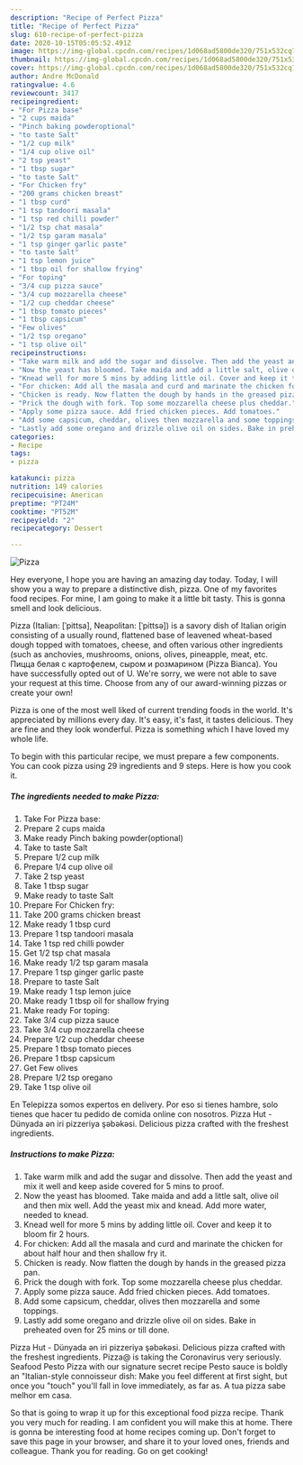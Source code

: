 ```yaml
---
description: "Recipe of Perfect Pizza"
title: "Recipe of Perfect Pizza"
slug: 610-recipe-of-perfect-pizza
date: 2020-10-15T05:05:52.491Z
image: https://img-global.cpcdn.com/recipes/1d068ad5800de320/751x532cq70/pizza-recipe-main-photo.jpg
thumbnail: https://img-global.cpcdn.com/recipes/1d068ad5800de320/751x532cq70/pizza-recipe-main-photo.jpg
cover: https://img-global.cpcdn.com/recipes/1d068ad5800de320/751x532cq70/pizza-recipe-main-photo.jpg
author: Andre McDonald
ratingvalue: 4.6
reviewcount: 3417
recipeingredient:
- "For Pizza base"
- "2 cups maida"
- "Pinch baking powderoptional"
- "to taste Salt"
- "1/2 cup milk"
- "1/4 cup olive oil"
- "2 tsp yeast"
- "1 tbsp sugar"
- "to taste Salt"
- "For Chicken fry"
- "200 grams chicken breast"
- "1 tbsp curd"
- "1 tsp tandoori masala"
- "1 tsp red chilli powder"
- "1/2 tsp chat masala"
- "1/2 tsp garam masala"
- "1 tsp ginger garlic paste"
- "to taste Salt"
- "1 tsp lemon juice"
- "1 tbsp oil for shallow frying"
- "For toping"
- "3/4 cup pizza sauce"
- "3/4 cup mozzarella cheese"
- "1/2 cup cheddar cheese"
- "1 tbsp tomato pieces"
- "1 tbsp capsicum"
- "Few olives"
- "1/2 tsp oregano"
- "1 tsp olive oil"
recipeinstructions:
- "Take warm milk and add the sugar and dissolve. Then add the yeast and mix it well and keep aside covered for 5 mins to proof."
- "Now the yeast has bloomed. Take maida and add a little salt, olive oil and then mix well. Add the yeast mix and knead. Add more water, needed to knead."
- "Knead well for more 5 mins by adding little oil. Cover and keep it to bloom fir 2 hours."
- "For chicken: Add all the masala and curd and marinate the chicken for about half hour and then shallow fry it."
- "Chicken is ready. Now flatten the dough by hands in the greased pizza pan."
- "Prick the dough with fork. Top some mozzarella cheese plus cheddar."
- "Apply some pizza sauce. Add fried chicken pieces. Add tomatoes."
- "Add some capsicum, cheddar, olives then mozzarella and some toppings."
- "Lastly add some oregano and drizzle olive oil on sides. Bake in preheated oven for 25 mins or till done."
categories:
- Recipe
tags:
- pizza

katakunci: pizza 
nutrition: 149 calories
recipecuisine: American
preptime: "PT24M"
cooktime: "PT52M"
recipeyield: "2"
recipecategory: Dessert

---
```



![Pizza](https://img-global.cpcdn.com/recipes/1d068ad5800de320/751x532cq70/pizza-recipe-main-photo.jpg)

Hey everyone, I hope you are having an amazing day today. Today, I will show you a way to prepare a distinctive dish, pizza. One of my favorites food recipes. For mine, I am going to make it a little bit tasty. This is gonna smell and look delicious.

Pizza (Italian: [ˈpittsa], Neapolitan: [ˈpittsə]) is a savory dish of Italian origin consisting of a usually round, flattened base of leavened wheat-based dough topped with tomatoes, cheese, and often various other ingredients (such as anchovies, mushrooms, onions, olives, pineapple, meat, etc. Пицца белая с картофелем, сыром и розмарином (Pizza Bianca). You have successfully opted out of U. We&#39;re sorry, we were not able to save your request at this time. Choose from any of our award-winning pizzas or create your own!

Pizza is one of the most well liked of current trending foods in the world. It's appreciated by millions every day. It's easy, it's fast, it tastes delicious. They are fine and they look wonderful. Pizza is something which I have loved my whole life.


To begin with this particular recipe, we must prepare a few components. You can cook pizza using 29 ingredients and 9 steps. Here is how you cook it.

<!--inarticleads1-->

##### The ingredients needed to make Pizza:

1. Take For Pizza base:
1. Prepare 2 cups maida
1. Make ready Pinch baking powder(optional)
1. Take to taste Salt
1. Prepare 1/2 cup milk
1. Prepare 1/4 cup olive oil
1. Take 2 tsp yeast
1. Take 1 tbsp sugar
1. Make ready to taste Salt
1. Prepare For Chicken fry:
1. Take 200 grams chicken breast
1. Make ready 1 tbsp curd
1. Prepare 1 tsp tandoori masala
1. Take 1 tsp red chilli powder
1. Get 1/2 tsp chat masala
1. Make ready 1/2 tsp garam masala
1. Prepare 1 tsp ginger garlic paste
1. Prepare to taste Salt
1. Make ready 1 tsp lemon juice
1. Make ready 1 tbsp oil for shallow frying
1. Make ready For toping:
1. Take 3/4 cup pizza sauce
1. Take 3/4 cup mozzarella cheese
1. Prepare 1/2 cup cheddar cheese
1. Prepare 1 tbsp tomato pieces
1. Prepare 1 tbsp capsicum
1. Get Few olives
1. Prepare 1/2 tsp oregano
1. Take 1 tsp olive oil


En Telepizza somos expertos en delivery. Por eso si tienes hambre, solo tienes que hacer tu pedido de comida online con nosotros. Pizza Hut - Dünyada ən iri pizzeriya şəbəkəsi. Delicious pizza crafted with the freshest ingredients. 

<!--inarticleads2-->

##### Instructions to make Pizza:

1. Take warm milk and add the sugar and dissolve. Then add the yeast and mix it well and keep aside covered for 5 mins to proof.
1. Now the yeast has bloomed. Take maida and add a little salt, olive oil and then mix well. Add the yeast mix and knead. Add more water, needed to knead.
1. Knead well for more 5 mins by adding little oil. Cover and keep it to bloom fir 2 hours.
1. For chicken: Add all the masala and curd and marinate the chicken for about half hour and then shallow fry it.
1. Chicken is ready. Now flatten the dough by hands in the greased pizza pan.
1. Prick the dough with fork. Top some mozzarella cheese plus cheddar.
1. Apply some pizza sauce. Add fried chicken pieces. Add tomatoes.
1. Add some capsicum, cheddar, olives then mozzarella and some toppings.
1. Lastly add some oregano and drizzle olive oil on sides. Bake in preheated oven for 25 mins or till done.


Pizza Hut - Dünyada ən iri pizzeriya şəbəkəsi. Delicious pizza crafted with the freshest ingredients. Pizza@ is taking the Coronavirus very seriously. Seafood Pesto Pizza with our signature secret recipe Pesto sauce is boldly an &#34;Italian-style connoisseur dish: Make you feel different at first sight, but once you &#34;touch&#34; you&#39;ll fall in love immediately, as far as. A tua pizza sabe melhor em casa. 

So that is going to wrap it up for this exceptional food pizza recipe. Thank you very much for reading. I am confident you will make this at home. There is gonna be interesting food at home recipes coming up. Don't forget to save this page in your browser, and share it to your loved ones, friends and colleague. Thank you for reading. Go on get cooking!

